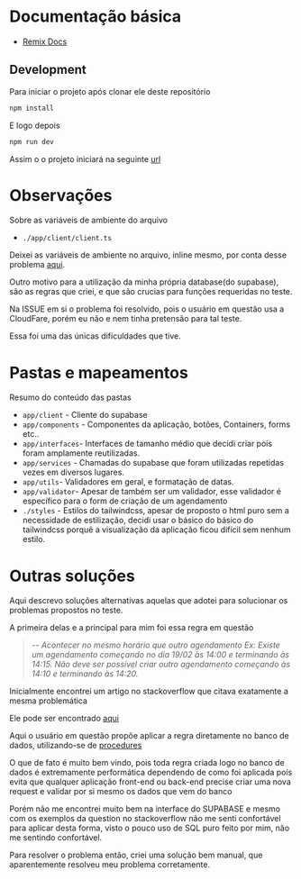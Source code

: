 # Documentação básica

- [Remix Docs](https://remix.run/docs)

## Development

Para iniciar o projeto após clonar ele deste repositório

```sh
npm install
```
E logo depois
```sh
npm run dev
```
Assim o o projeto iniciará na seguinte [url](http://localhost:3000/)


# Observações

Sobre as variáveis de ambiente do arquivo 
- `./app/client/client.ts`

Deixei as variáveis de ambiente no arquivo, inline mesmo, por conta desse problema [aqui](https://github.com/remix-run/remix/issues/1186).

Outro motivo para a utilização da minha própria database(do supabase), são as regras que criei, e que são crucias para funções requeridas no teste.

Na ISSUE em si o problema foi resolvido, pois o usuário em questão usa a CloudFare, porém eu não e nem tinha pretensão para tal teste.

Essa foi uma das únicas dificuldades que tive.


# Pastas e mapeamentos

Resumo do conteúdo das pastas

- `app/client` - Cliente do supabase
- `app/components` - Componentes da aplicação, botões, Containers, forms etc..
- `app/interfaces`- Interfaces de tamanho médio que decidi criar pois foram amplamente reutilizadas.
- `app/services` - Chamadas do supabase que foram utilizadas repetidas vezes em diversos lugares.
- `app/utils`- Validadores em geral, e formatação de datas.
- `app/validator`- Apesar de também ser um validador, esse validador é específico para o form de criação de um agendamento
- `./styles` - Estilos do tailwindcss, apesar de proposto o html puro sem a necessidade de estilização, decidi usar o básico do básico do tailwindcss porquê a visualização da aplicação ficou difícil sem nenhum estilo.


# Outras soluções

Aqui descrevo soluções alternativas aquelas que adotei para solucionar os problemas propostos no teste.

A primeira delas e a principal para mim foi essa regra em questão

> -- <cite> 
 Acontecer no mesmo horário que outro agendamento
Ex: Existe um agendamento começando no dia 19/02 às 14:00 e terminando às 14:15.
Não deve ser possível criar outro agendamento começando às 14:10 e terminando às
14:20.
</cite>

Inicialmente encontrei um artigo no stackoverflow que citava exatamente a mesma problemática

Ele pode ser encontrado [aqui](https://stackoverflow.com/questions/19217378/date-exists-between-range-of-dates-not-working)

Aqui o usuário em questão propõe aplicar a regra diretamente no banco de  dados, utilizando-se de [procedures](https://www.postgresql.org/docs/current/sql-createprocedure.html)

O que de fato é muito bem vindo, pois toda regra criada logo no banco de dados é extremamente performática dependendo de como foi aplicada
pois evita que qualquer aplicação front-end ou back-end precise criar uma nova request e validar por si mesmo os dados que vem do banco

Porém não me encontrei muito bem na interface do SUPABASE e mesmo com os exemplos da question no stackoverflow não me senti confortável para aplicar desta forma, visto o pouco uso de SQL puro feito por mim, não me sentindo confortável.


Para resolver o problema então, criei uma solução bem manual, que aparentemente resolveu meu problema corretamente.
